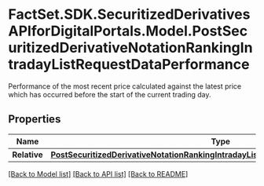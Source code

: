 # FactSet.SDK.SecuritizedDerivativesAPIforDigitalPortals.Model.PostSecuritizedDerivativeNotationRankingIntradayListRequestDataPerformance
Performance of the most recent price calculated against the latest price which has occurred before the start of the current trading day. 

## Properties

Name | Type | Description | Notes
------------ | ------------- | ------------- | -------------
**Relative** | [**PostSecuritizedDerivativeNotationRankingIntradayListRequestDataPerformanceRelative**](PostSecuritizedDerivativeNotationRankingIntradayListRequestDataPerformanceRelative.md) |  | [optional] 

[[Back to Model list]](../README.md#documentation-for-models) [[Back to API list]](../README.md#documentation-for-api-endpoints) [[Back to README]](../README.md)

